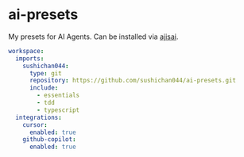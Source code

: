 # ai-presets
My presets for AI Agents. Can be installed via [ajisai](https://github.com/sushichan044/ajisai).

```yaml
workspace:
  imports:
    sushichan044:
      type: git
      repository: https://github.com/sushichan044/ai-presets.git
      include:
        - essentials
        - tdd
        - typescript
  integrations:
    cursor:
      enabled: true
    github-copilot:
      enabled: true
```
